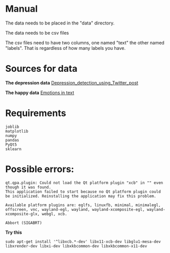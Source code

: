 # Manual

The data needs to be placed in the "data" directory.

The data needs to be csv files

The csv files need to have two columns, one named "text" the other named "labels". That is regardless of how many labels you have.


# Sources for data

**The depression data**
[Depression_detection_using_Twitter_post](https://github.com/eddieir/Depression_detection_using_Twitter_post/blob/master/depressive_tweets_processed.csv)

**The happy data**
[Emotions in text](https://www.kaggle.com/datasets/ishantjuyal/emotions-in-text)


# Requirements
    joblib
    matplotlib
    numpy
    pandas
    PyQt5
    sklearn

# Possible errors:
```
qt.qpa.plugin: Could not load the Qt platform plugin "xcb" in "" even though it was found.
This application failed to start because no Qt platform plugin could be initialized. Reinstalling the application may fix this problem.

Available platform plugins are: eglfs, linuxfb, minimal, minimalegl, offscreen, vnc, wayland-egl, wayland, wayland-xcomposite-egl, wayland-xcomposite-glx, webgl, xcb.

Abbort (SIGABRT)
```

**Try this**
```
sudo apt-get install '^libxcb.*-dev' libx11-xcb-dev libglu1-mesa-dev libxrender-dev libxi-dev libxkbcommon-dev libxkbcommon-x11-dev
```
